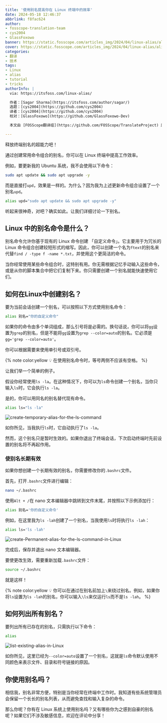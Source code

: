 ```yaml
---
title: '使用别名提高你在 Linux 终端中的效率'
date: 2024-05-18 12:46:37
abbrlink: f8fac624
author:
- fosscope-translation-team
- cys2004
- GlassFoxowo
banner: https://static.fosscope.com/articles_img/2024/04/linux-alias/alias-command.webp
cover: https://static.fosscope.com/articles_img/2024/04/linux-alias/alias-command.webp
categories:
- 翻译
- 技术
tags:
- Linux
- alias
- tutorial
- tricks
authorInfo: |
  via: https://itsfoss.com/linux-alias/

  作者：[Sagar Sharma](https://itsfoss.com/author/sagar/)
  选题：[cys2004](https://github.com/cys2004)
  译者：[cys2004](https://github.com/cys2004)
  校对：[GlassFoxowo](https://github.com/GlassFoxowo-Dev)

  本文由 [FOSScope翻译组](https://github.com/FOSScope/TranslateProject) 原创编译，[开源观察](https://fosscope.com/) 荣誉推出

---
```


释放终端别名的超能力吧！

<!-- more -->

通过创建常用命令组合的别名，你可以在 Linux 终端中提高工作效率。

例如，要更新我的 Ubuntu 系统，我不会使用以下命令：

```bash
sudo apt update && sudo apt upgrade -y
```

而是直接打`upd`，效果是一样的。为什么？因为我为上述更新命令组合设置了一个别名`upd`。

```bash
alias upd="sudo apt update && sudo apt upgrade -y"
```

听起来很神奇，对吧？确实如此。让我们详细讨论一下别名。

## Linux 中的别名命令是什么？

别名命令允许你基于现有的 Linux 命令创建 「自定义命令」。它主要用于为冗长的 Linux 命令组合创建较短形式的缩写。因此，你可以创建一个名为`ftext`的别名来代替`find / -type f -name *.txt`，并使用这个更简洁的命令。

当你经常使用某些命令组合时，这特别有用。你无需根据记忆手动输入这些命令，或是从你的脚本集合中把它们复制下来。你只需要创建一个别名就能快速使用它们。

## 如何在Linux中创建别名？

要为当前会话创建一个别名，可以按照以下方式使用别名命令：

```bash
alias 别名="你的自定义命令"
```

如果你的命令由多个单词组成，那么引号将是必需的。换句话说，你可以将`gg`设置为`grep`的别名，但是不能将`gg`设置为`grep --color=auto`的别名。它必须是`gg='grep --color=auto'`。

你可以根据需要来使用单引号或双引号。

{% note color:yellow 💡 在使用别名命令时，等号两侧不应该有空格。 %}

让我们举一个简单的例子。

假设你经常使用`ls -la`。在这种情况下，你可以为`ls`命令创建一个别名，当你只输入`ls`时，它会执行`ls -la`。

是的，你可以用同名的别名替代现有命令。

```bash
alias ls="ls -la"
```

![create-temporary-alias-for-the-ls-command](https://static.fosscope.com/articles_img/2024/04/linux-alias/create-temporary-alias-for-the-ls-command.webp)

如你所见，当我执行`ls`时，它自动执行了`ls -la`。

然而，这个别名只是暂时生效的。如果你退出了终端会话，下次启动终端时先前设置的别名将不再起作用。

### 使别名长期有效

如果你想创建一个长期有效的别名，你需要修改你的`.bashrc`文件。

首先，打开`.bashrc`文件进行编辑：

```bash
nano ~/.bashrc
```

使用`Alt + /`在 nano 文本编辑器中跳转到文件末尾，并按照以下示例添加行：

```bash
alias 别名='你的自定义命令'
```

例如，在这里我为`ls -lah`创建了一个别名，当我使用`ls`时将执行`ls -lah`：

```bash
alias ls='ls -lah'
```

![create-Permanent-alias-for-the-ls-command-in-Linux](https://static.fosscope.com/articles_img/2024/04/linux-alias/create-Permanent-alias-for-the-ls-command-in-Linux.webp)

完成后，保存并退出 nano 文本编辑器。

要使更改生效，需要重新加载`.bashrc`文件：

```bash
source ~/.bashrc
```

就是这样！

{% note color:yellow 💡 你可以在通过在别名前加上`\`来绕过别名。例如，如果你将`ls`设置为`ls -lah`的别名，你可以输入`\ls`来仅运行`ls`而不是`ls -lah`。 %}

## 如何列出所有别名？

要列出所有已存在的别名，只需执行以下命令：

```bash
alias
```

![list-existing-alias-in-Linux](https://static.fosscope.com/articles_img/2024/04/linux-alias/list-existing-alias-in-Linux.webp)

如你所见，这里已经为`--color=auto`设置了一个别名，这就是`ls`命令默认使用不同颜色来表示文件、目录和符号链接的原因。

## 你使用别名吗？

相信我，别名非常方便，特别是当你经常在终端中工作时。我知道有些系统管理员会保留一个长长的别名列表，从而避免查找和输入复杂的命令。

那么你呢？你有在 Linux 系统上使用别名吗？又有哪些你为之感到自豪的别名呢？如果它们不涉及敏感信息，欢迎在评论中分享！

